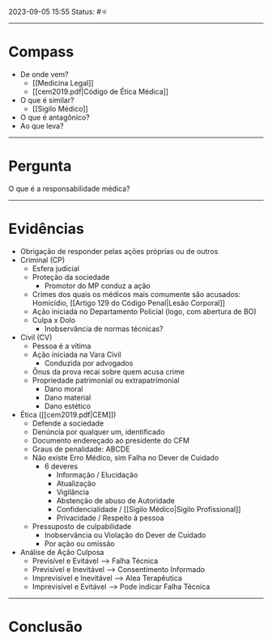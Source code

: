 2023-09-05 15:55
Status: #⚛ 

---
# Compass
- De onde vem?
	- [[Medicina Legal]]
	- [[cem2019.pdf|Código de Ética Médica]]
- O que é similar?
	- [[Sigilo Médico]]
- O que é antagônico?
- Ao que leva?

----
# Pergunta
O que é a responsabilidade médica?

---- 
# Evidências
- Obrigação de responder pelas ações próprias ou de outros
- Criminal (CP)
	- Esfera judicial
	- Proteção da sociedade
		- Promotor do MP conduz a ação
	- Crimes dos quais os médicos mais comumente são acusados: Homicídio, [[Artigo 129 do Código Penal|Lesão Corporal]]
	- Ação iniciada no Departamento Policial (logo, com abertura de BO)
	- Culpa x Dolo
		- Inobservância de normas técnicas?
- Civil (CV)
	- Pessoa é a vítima
	- Ação iniciada na Vara Civil
		- Conduzida por advogados
	- Ônus da prova recai sobre quem acusa crime
	- Propriedade patrimonial ou extrapatrimonial
		- Dano moral
		- Dano material
		- Dano estético
- Ética ([[cem2019.pdf|CEM]])
	- Defende a sociedade
	- Denúncia por qualquer um, identificado
	- Documento endereçado ao presidente do CFM
	- Graus de penalidade: ABCDE
	- Não existe Erro Médico, sim Falha no Dever de Cuidado
		- 6 deveres
			- Informação / Elucidação
			- Atualização
			- Vigilância
			- Abstenção de abuso de Autoridade
			- Confidencialidade / [[Sigilo Médico|Sigilo Profissional]]
			- Privacidade / Respeito à pessoa
	- Pressuposto de culpabilidade
		- Inobservância ou Violação do Dever de Cuidado
		- Por ação ou omissão
- Análise de Ação Culposa
	- Previsível e Evitável --> Falha Técnica
	- Previsível e Inevitável --> Consentimento Informado
	- Imprevisível e Inevitável --> Alea Terapêutica
	- Imprevisível e Evitável --> Pode indicar Falha Técnica
----  
# Conclusão
